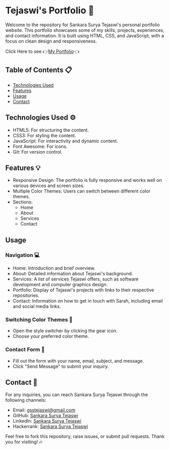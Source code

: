 # Tejaswi's Portfolio 💎

Welcome to the repository for Sankara Surya Tejaswi's personal portfolio website. This portfolio showcases some of my skills, projects, experiences, and contact information. It is built using HTML, CSS, and JavaScript, with a focus on clean design and responsiveness.

Click Here to see  👉[My Portfolio](https://tejagadepalli.github.io/SankaraSuryaTejaswi-Portfolio-Main/)👈


## Table of Contents 📋
- [Technologies Used](#technologies-used)
- [Features](#features)
- [Usage](#usage)
- [Contact](#contact)

## Technologies Used ⚙️
- HTML5: For structuring the content.
- CSS3: For styling the content.
- JavaScript: For interactivity and dynamic content.
- Font Awesome: For icons.
- Git: For version control.

## Features 💡
- Responsive Design: The portfolio is fully responsive and works well on various devices and screen sizes.
- Multiple Color Themes: Users can switch between different color themes.
- Sections:
  - Home
  - About
  - Services
  - Contact

## Usage 
### Navigation 💻
- Home: Introduction and brief overview.
- About: Detailed information about Tejaswi's background.
- Services: A list of services Tejaswi offers, such as software development and computer graphics design.
- Portfolio: Display of Tejaswi's projects with links to their respective repositories.
- Contact: Information on how to get in touch with Sarah, including email and social media links.

### Switching Color Themes 📌
- Open the style switcher by clicking the gear icon.
- Choose your preferred color theme.

### Contact Form 📑
- Fill out the form with your name, email, subject, and message.
- Click "Send Message" to submit your inquiry.

## Contact 📨

For any inquiries, you can reach Sankara Surya Tejaswi through the following channels:

- Email: [gsstejaswi@gmail.com](mailto:gsstejaswi@gmail.com)
- GitHub: [Sankara Surya Tejaswi](https://github.com/tejagadepalli)
- LinkedIn: [Sankara Surya Tejaswi](https://www.linkedin.com/in/teja-/)
- Hackerrank: [Sankara Surya Tejaswi](https://www.hackerrank.com/profile/TejaGadepalli)

Feel free to fork this repository, raise issues, or submit pull requests. Thank you for visiting! 🔥
